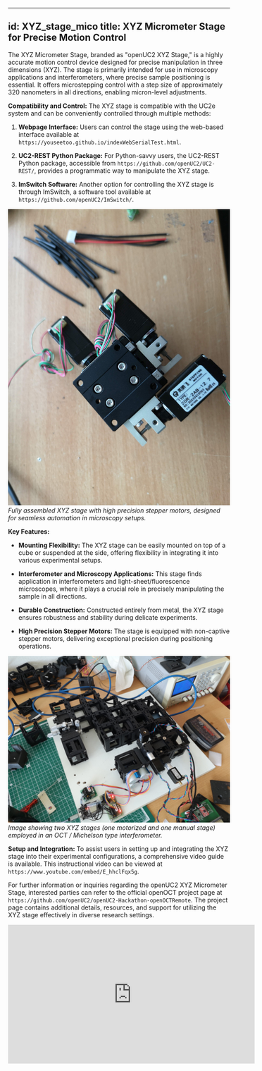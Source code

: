 
---
id: XYZ_stage_mico
title: XYZ Micrometer Stage for Precise Motion Control
---


The XYZ Micrometer Stage, branded as "openUC2 XYZ Stage," is a highly accurate motion control device designed for precise manipulation in three dimensions (XYZ). The stage is primarily intended for use in microscopy applications and interferometers, where precise sample positioning is essential. It offers microstepping control with a step size of approximately 320 nanometers in all directions, enabling micron-level adjustments.

**Compatibility and Control:**
The XYZ stage is compatible with the UC2e system and can be conveniently controlled through multiple methods:

1. **Webpage Interface:** Users can control the stage using the web-based interface available at `https://youseetoo.github.io/indexWebSerialTest.html`.

2. **UC2-REST Python Package:** For Python-savvy users, the UC2-REST Python package, accessible from `https://github.com/openUC2/UC2-REST/`, provides a programmatic way to manipulate the XYZ stage.

3. **ImSwitch Software:** Another option for controlling the XYZ stage is through ImSwitch, a software tool available at `https://github.com/openUC2/ImSwitch/`.

![Fully Assembled XYZ Stage](IMAGES/IMG_20230514_142419.jpg)
*Fully assembled XYZ stage with high precision stepper motors, designed for seamless automation in microscopy setups.*

**Key Features:**
- **Mounting Flexibility:** The XYZ stage can be easily mounted on top of a cube or suspended at the side, offering flexibility in integrating it into various experimental setups.

- **Interferometer and Microscopy Applications:** This stage finds application in interferometers and light-sheet/fluorescence microscopes, where it plays a crucial role in precisely manipulating the sample in all directions.

- **Durable Construction:** Constructed entirely from metal, the XYZ stage ensures robustness and stability during delicate experiments.

- **High Precision Stepper Motors:** The stage is equipped with non-captive stepper motors, delivering exceptional precision during positioning operations.

![XYZ Stage in an Interferometer Setup](IMAGES/xyzstagemicro.jpeg)
*Image showing two XYZ stages (one motorized and one manual stage) employed in an OCT / Michelson type interferometer.*

**Setup and Integration:**
To assist users in setting up and integrating the XYZ stage into their experimental configurations, a comprehensive video guide is available. This instructional video can be viewed at `https://www.youtube.com/embed/E_hhclFqx5g`.

For further information or inquiries regarding the openUC2 XYZ Micrometer Stage, interested parties can refer to the official openOCT project page at `https://github.com/openUC2/openUC2-Hackathon-openOCTRemote`. The project page contains additional details, resources, and support for utilizing the XYZ stage effectively in diverse research settings.


<iframe width="560" height="315" src="https://www.youtube.com/embed/E_hhclFqx5g" title="YouTube video player" frameborder="0" allow="accelerometer; autoplay; clipboard-write; encrypted-media; gyroscope; picture-in-picture; web-share" allowfullscreen></iframe>
